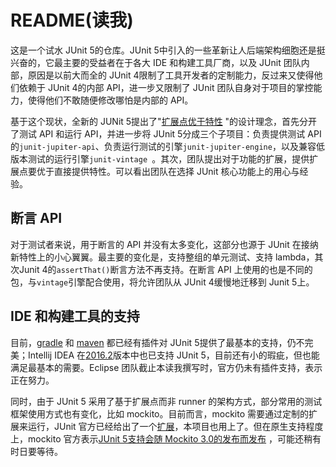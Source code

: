 # README(读我)

这是一个试水 JUnit 5的仓库。JUnit 5中引入的一些革新让人后端架构细胞还是挺兴奋的，它最主要的受益者在于各大 IDE 和构建工具厂商，以及 JUnit 团队内部，原因是以前大而全的 JUnit 4限制了工具开发者的定制能力，反过来又使得他们依赖于 JUnit 4的内部 API，进一步又限制了 JUnit 团队自身对于项目的掌控能力，使得他们不敢随便修改哪怕是内部的 API。

基于这个现状，全新的 JUNit 5提出了"[扩展点优于特性](https://github.com/junit-team/junit5/wiki/Core-Principles)
"的设计理念，首先分开了测试 API 和运行 API，并进一步将 JUnit 5分成三个子项目：负责提供测试 API 
的`junit-jupiter-api`、负责运行测试的引擎`junit-jupiter-engine`，以及兼容低版本测试的运行引擎`junit-vintage
`。其次，团队提出对于功能的扩展，提供扩展点要优于直接提供特性。可以看出团队在选择 JUnit 核心功能上的用心与经验。

## 断言 API

对于测试者来说，用于断言的 API 并没有太多变化，这部分也源于 JUnit 在接纳新特性上的小心翼翼。最主要的变化是，支持整组的单元测试、支持 lambda，其次Junit 4的`assertThat()`断言方法不再支持。在断言 API 上使用的也是不同的包，与`vintage`引擎配合使用，将允许团队从 JUnit 4缓慢地迁移到 Junit 5上。

## IDE 和构建工具的支持

目前，[gradle](https://github.com/junit-team/junit5-samples/tree/master/junit5-gradle-consumer) 和 [maven](https://github.com/junit-team/junit5-samples/tree/master/junit5-maven-consumer) 都已经有插件对 JUnit 5提供了最基本的支持，仍不完美；Intellij IDEA 在[2016.2](https://www.jetbrains.com/idea/whatsnew/#v2016-2)版本中也已支持 JUnit 5，目前还有小的瑕疵，但也能满足最基本的需要。Eclipse 团队截止本读我撰写时，官方仍未有插件支持，表示正在努力。

同时，由于 JUnit 5 采用了基于扩展点而非 runner 的架构方式，部分常用的测试框架使用方式也有变化，比如 mockito。目前而言，mockito 需要通过定制的扩展来运行，JUnit 官方已经给出了一个[扩展](https://github.com/junit-team/junit5-samples/tree/master/junit5-mockito-extension)，本项目也用上了。但在原生支持程度上，mockito 官方表示[JUnit 5支持会随 Mockito 3.0的发布而发布](https://github.com/mockito/mockito/issues/445)
，可能还稍有时日要等待。

